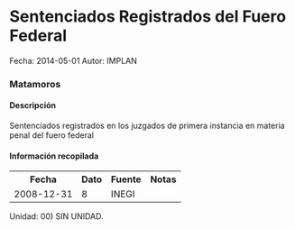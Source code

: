 Sentenciados Registrados del Fuero Federal
=====

Fecha: 2014-05-01
Autor: IMPLAN

### Matamoros

#### Descripción

Sentenciados registrados en los juzgados de primera instancia en materia penal del fuero federal

#### Información recopilada

<table class="table table-hover table-bordered">
  <tr><th>Fecha</th><th>Dato</th><th>Fuente</th><th>Notas</th></tr>
  <tr><td>2008-12-31</td><td>8</td><td>INEGI</td><td></td></tr>
</table>

Unidad: 00) SIN UNIDAD.
